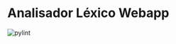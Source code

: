 # Analisador Léxico Webapp

![pylint](https://img.shields.io/badge/It's%20just%20a%20linter%20that%20annoys%20me-7.46%2F10-green)

